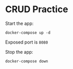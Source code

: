 CRUD Practice
=============

Start the app:

```
docker-compose up -d
```

Exposed port is `8080`

Stop the app:

```
docker-compose down
```

